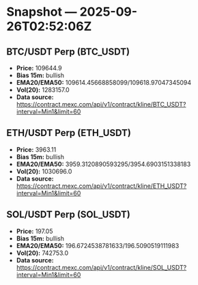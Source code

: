 # Snapshot — 2025-09-26T02:52:06Z

## BTC/USDT Perp (BTC_USDT)
- **Price:** 109644.9
- **Bias 15m:** bullish
- **EMA20/EMA50:** 109614.45668858099/109618.97047345094
- **Vol(20):** 1283157.0
- **Data source:** https://contract.mexc.com/api/v1/contract/kline/BTC_USDT?interval=Min1&limit=60

## ETH/USDT Perp (ETH_USDT)
- **Price:** 3963.11
- **Bias 15m:** bullish
- **EMA20/EMA50:** 3959.3120890593295/3954.6903151338183
- **Vol(20):** 1030696.0
- **Data source:** https://contract.mexc.com/api/v1/contract/kline/ETH_USDT?interval=Min1&limit=60

## SOL/USDT Perp (SOL_USDT)
- **Price:** 197.05
- **Bias 15m:** bullish
- **EMA20/EMA50:** 196.6724538781633/196.5090519111983
- **Vol(20):** 742753.0
- **Data source:** https://contract.mexc.com/api/v1/contract/kline/SOL_USDT?interval=Min1&limit=60

